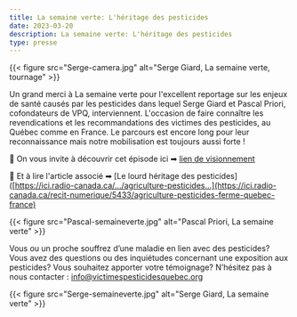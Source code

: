 ```yaml
---
title: La semaine verte: L'héritage des pesticides
date: 2023-03-20
description: La semaine verte: L'héritage des pesticides
type: presse 
---
```


{{< figure src="Serge-camera.jpg" alt="Serge Giard, La semaine verte, tournage" >}}


Un grand merci à La semaine verte pour l'excellent reportage sur les enjeux de santé causés par les pesticides dans lequel Serge Giard et Pascal Priori, cofondateurs de VPQ, interviennent. 
L'occasion de faire connaître les revendications et les recommandations des victimes des pesticides, au Québec comme en France. Le parcours est encore long pour leur reconnaissance mais notre mobilisation est toujours aussi forte !

📌 On vous invite à découvrir cet épisode ici ➡ [lien de visionnement](https://ici.radio-canada.ca/tele/la-semaine-verte/site/episodes/694729/maladies-pesticides-parkinson-cancers-agriculteurs)

📌 Et à lire l'article associé ➡ [Le lourd héritage des pesticides]([https://ici.radio-canada.ca/.../agriculture-pesticides...](https://ici.radio-canada.ca/recit-numerique/5433/agriculture-pesticides-ferme-quebec-france)

{{< figure src="Pascal-semaineverte.jpg" alt="Pascal Priori, La semaine verte" >}}

Vous ou un proche souffrez d’une maladie en lien avec des pesticides? Vous avez des questions ou des inquiétudes concernant une exposition aux pesticides? Vous souhaitez apporter votre témoignage?
N’hésitez pas à nous contacter : info@victimespesticidesquebec.org

{{< figure src="Serge-semaineverte.jpg" alt="Serge Giard, La semaine verte" >}}
